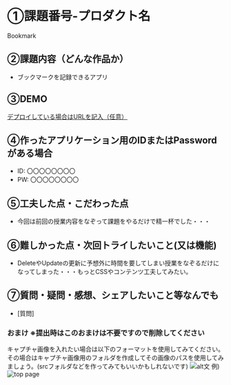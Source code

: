 # ①課題番号-プロダクト名
 
Bookmark

## ②課題内容（どんな作品か）

- ブックマークを記録できるアプリ

## ③DEMO

[デプロイしている場合はURLを記入（任意）](http://sasakikoronosuke.sakura.ne.jp/0627_kadai/)

## ④作ったアプリケーション用のIDまたはPasswordがある場合

- ID: 〇〇〇〇〇〇〇〇
- PW: 〇〇〇〇〇〇〇〇

## ⑤工夫した点・こだわった点

- 今回は前回の授業内容をなぞって課題をやるだけで精一杯でした・・・

## ⑥難しかった点・次回トライしたいこと(又は機能)

- DeleteやUpdateの更新に予想外に時間を要してしまい授業をなぞるだけになってしまった・・・もっとCSSやコンテンツ工夫してみたい。

## ⑦質問・疑問・感想、シェアしたいこと等なんでも

- [質問]

### おまけ ※提出時はこのおまけは不要ですので削除してください

キャプチャ画像を入れたい場合は以下のフォーマットを使用してみてください。その場合はキャプチャ画像用のフォルダを作成してその画像のパスを使用してみましょう。(srcフォルダなどを作ってみてもいいかもしれないです)
![alt文](画像URL)
例)
![top page](./src/capture1.png)
